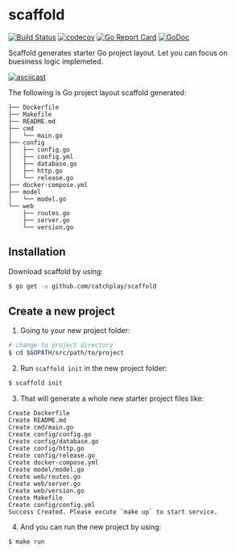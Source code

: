 # scaffold

[![Build Status](https://travis-ci.org/catchplay/scaffold.svg)](https://travis-ci.org/catchplay/scaffold)
[![codecov](https://codecov.io/gh/catchplay/scaffold/branch/master/graph/badge.svg)](https://codecov.io/gh/catchplay/scaffold)
[![Go Report Card](https://goreportcard.com/badge/github.com/catchplay/scaffold)](https://goreportcard.com/report/github.com/catchplay/scaffold)
[![GoDoc](https://godoc.org/github.com/catchplay/scaffold?status.svg)](https://godoc.org/github.com/catchplay/scaffold)

Scaffold generates starter Go project layout. Let you can focus on  buesiness logic implemeted. 

[![asciicast](https://asciinema.org/a/MA0ppdKfZSEl64cskUnqfsSiH.svg)](https://asciinema.org/a/MA0ppdKfZSEl64cskUnqfsSiH?autoplay=1&speed=2)

The following is Go project layout scaffold generated:

```
├── Dockerfile
├── Makefile
├── README.md
├── cmd
│   └── main.go
├── config
│   ├── config.go
│   ├── config.yml
│   ├── database.go
│   ├── http.go
│   └── release.go
├── docker-compose.yml
├── model
│   └── model.go
└── web
    ├── routes.go
    ├── server.go
    └── version.go
```

## Installation

 Download scaffold by using:
```sh
$ go get -u github.com/catchplay/scaffold
```

## Create a new project

1. Going to your new project folder:
```sh
# change to project directory
$ cd $GOPATH/src/path/to/project
```

2. Run `scaffold init` in the new project folder:

```sh
$ scaffold init
```

3. That will generate a whole new starter project files like:

```
Create Dockerfile
Create README.md
Create cmd/main.go
Create config/config.go
Create config/database.go
Create config/http.go
Create config/release.go
Create docker-compose.yml
Create model/model.go
Create web/routes.go
Create web/server.go
Create web/version.go
Create Makefile
Create config/config.yml
Success Created. Please excute `make up` to start service.

```

4. And you can run the new project by using:
```sh
$ make run 
```